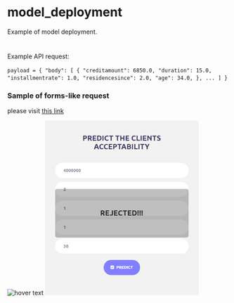 # model_deployment

Example of model deployment. 
#
Example API request:

`payload = {
  "body":
  [
    {
      "creditamount": 6850.0,
      "duration": 15.0,
      "installmentrate": 1.0,
      "residencesince": 2.0,
      "age": 34.0,
    },
    ...
  ]
}`

### Sample of forms-like request
please visit [this link](https://herdissamhcid.github.io/model_deployment/)
<p>
  <img src="into.PNG" width="350" title="hover text">
  <img src="reject.PNG" width="350" alt="accessibility text">
</p>
